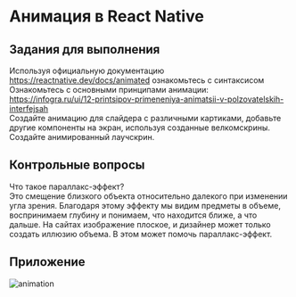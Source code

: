 # Анимация в React Native
## Задания для выполнения
Используя официальную документацию https://reactnative.dev/docs/animated ознакомьтесь с синтаксисом  
Ознакомьтесь с основными принципами анимации: https://infogra.ru/ui/12-printsipov-primeneniya-animatsii-v-polzovatelskih-interfejsah  
Создайте анимацию для слайдера с различными картиками, добавьте другие компоненты на экран, используя созданные велкомскрины.   
Создайте анимированный лаучскрин.  
## Контрольные вопросы
Что такое параллакс-эффект?  
Это смещение близкого объекта относительно далекого при изменении угла зрения. Благодаря этому эффекту мы видим предметы в объеме, воспринимаем глубину и понимаем, что находится ближе, а что дальше. На сайтах изображение плоское, и дизайнер может только создать иллюзию объема. В этом может помочь параллакс-эффект.  
## Приложение
![animation](https://github.com/Bestebeleste/FA/blob/main/Android/%D0%A0%D0%B0%D0%B1%D0%BE%D1%82%D1%8B/%D0%9F%D0%9820-4%20%D0%A1%D0%B5%D0%B2%D0%B5%D0%BD%20%D0%91%D0%B5%D0%BB%D0%B5%D0%BA%20%D0%90%D0%BD%D0%B8%D0%BC%D0%B0%D1%86%D0%B8%D1%8F/animation.gif)
